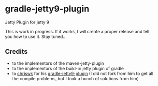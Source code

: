 gradle-jetty9-plugin
====================

Jetty Plugin for jetty 9

This is work in progress. If it works, I will create a proper release and tell you how to use it. Stay tuned...

Credits
-------
* to the implementors of the maven-jetty-plugin
* to the implementors of the build-in jetty plugin of gradle
* to [chriswk](https://github.com/chriswk) for his [gradle-jetty9-plugin](https://github.com/chriswk/gradle-jetty9-plugin)
  (I did not fork from him to get all the compile problems, but I took a bunch of solutions from him)

